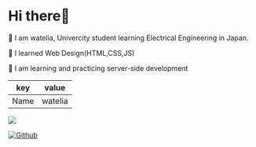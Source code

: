 # Hi there👋

🏫 I am watelia, Univercity student learning Electrical Engineering in Japan.

🌱 I learned Web Design(HTML,CSS,JS)

🌱 I am learning and practicing server-side development

|  key  |  value  |
| ---- | ---- |
|  Name  |  watelia  |

![](https://visitor-badge.laobi.icu/badge?page_id=watelia.watelia)

[![Github](https://img.shields.io/github/followers/watelia?label=Follow&style=social)](https://github.com/watelia)
